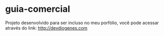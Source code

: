 # guia-comercial
Projeto desenvolvido para ser incluso no meu porfólio, você pode acessar através do link: http://devdiogenes.com
